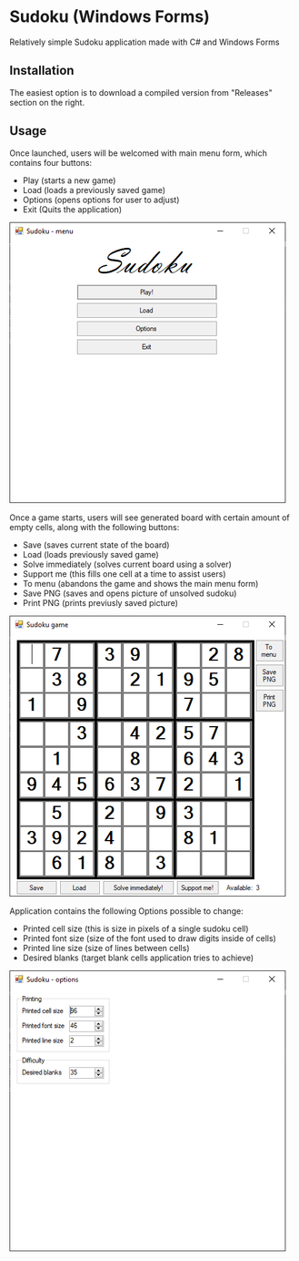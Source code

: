 # Sudoku (Windows Forms)

Relatively simple Sudoku application made with C# and Windows Forms

## Installation

The easiest option is to download a compiled version from "Releases" section on the right.

## Usage

Once launched, users will be welcomed with main menu form, which contains four buttons:
- Play (starts a new game)
- Load (loads a previously saved game)
- Options (opens options for user to adjust)
- Exit (Quits the application)

![main menu](images/MainMenu.png)

Once a game starts, users will see generated board with certain amount of empty cells, along with the following buttons:
- Save (saves current state of the board)
- Load (loads previously saved game)
- Solve immediately (solves current board using a solver)
- Support me (this fills one cell at a time to assist users)
- To menu (abandons the game and shows the main menu form)
- Save PNG (saves and opens picture of unsolved sudoku)
- Print PNG (prints previusly saved picture)

![game](images/Game.png)

Application contains the following Options possible to change:
- Printed cell size (this is size in pixels of a single sudoku cell)
- Printed font size (size of the font used to draw digits inside of cells)
- Printed line size (size of lines between cells)
- Desired blanks (target blank cells application tries to achieve)

![options](images/Options.png)
